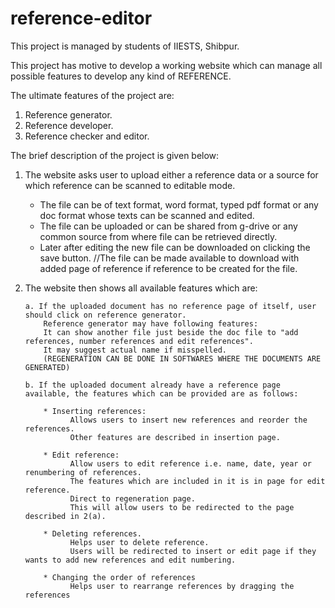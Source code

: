 # reference-editor

This project is managed by students of IIESTS, Shibpur.

This project has motive to develop a working website which can manage all possible features to develop any kind of REFERENCE.

The ultimate features of the project are:
1. Reference generator.
2. Reference developer.
3. Reference checker and editor.

The brief description of the project is given below:

1. The website asks user to upload either a reference data or a source for which reference can be scanned to editable mode.
      * The file can be of text format, word format, typed pdf format or any doc format whose texts can be scanned and edited.
      * The file can be uploaded or can be shared from g-drive or any common source from where file can be retrieved directly.
      * Later after editing the new file can be downloaded on clicking the save button.
      //The file can be made available to download with added page of reference if reference to be created for the file.

2.  The website then shows all available features which are:

        a. If the uploaded document has no reference page of itself, user should click on reference generator.
            Reference generator may have following features:
            It can show another file just beside the doc file to "add references, number references and edit references".
            It may suggest actual name if misspelled.
            (REGENERATION CAN BE DONE IN SOFTWARES WHERE THE DOCUMENTS ARE GENERATED)

        b. If the uploaded document already have a reference page available, the features which can be provided are as follows:

            * Inserting references:
                  Allows users to insert new references and reorder the references.
                  Other features are described in insertion page.

            * Edit reference:
                  Allow users to edit reference i.e. name, date, year or renumbering of references.
                  The features which are included in it is in page for edit reference.   
                  Direct to regeneration page.
                  This will allow users to be redirected to the page described in 2(a).

            * Deleting references.
                  Helps user to delete reference.
                  Users will be redirected to insert or edit page if they wants to add new references and edit numbering.

            * Changing the order of references
                  Helps user to rearrange references by dragging the references
